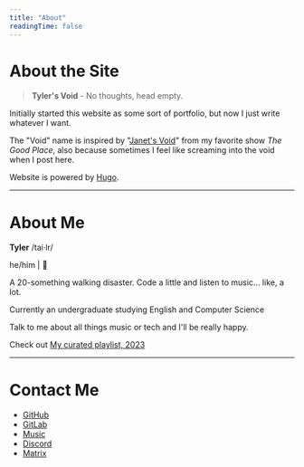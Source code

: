 ```yaml
---
title: "About"
readingTime: false
---
```

# About the Site

> **Tyler's Void** - No thoughts, head empty.

Initially started this website as some sort of portfolio, but now I just write whatever I want.

The "Void" name is inspired by "[Janet's Void](https://thegoodplace.fandom.com/wiki/The_Void)" from my favorite show *The Good Place*, also because sometimes I feel like screaming into the void when I post here.

Website is powered by [Hugo](https://gohugo.io/).

---

# About Me

**Tyler** /tai·lr/

he/him | 🍤

A 20-something walking disaster. Code a little and listen to music... like, a lot.

Currently an undergraduate studying English and Computer Science

Talk to me about all things music or tech and I'll be really happy.

Check out [My curated playlist, 2023](https://bit.ly/3BlS71b)

---

# Contact Me
- [GitHub](https://github.com/nottyl)
- [GitLab](https://gitlab.com/tyleryeh)
- [Music](https://music.apple.com/profile/tybebored)
- [Discord](https://discord.com/users/591633476160061441)
- [Matrix](http://gg.gg/teewhy-matrix-org)
